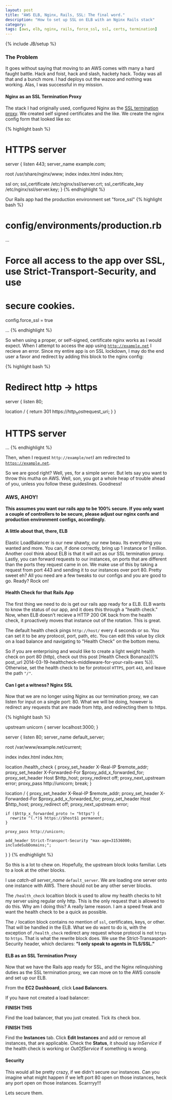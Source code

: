```yaml
---
layout: post
title: "AWS ELB, Nginx, Rails, SSL: The final word."
description: "How to set up SSL on ELB with an Nginx Rails stack"
category: 
tags: [aws, elb, nginx, rails, force_ssl, ssl, certs, termination]
---
```

{% include JB/setup %}

### The Problem ###

It goes without saying that moving to an AWS comes with many a hard faught
battle. Hack and foist, hack and slash, hackety hack. Today was all that and a
bunch more. I had deploys out the wazoo and nothing was working. Alas, I was
successful in my mission.

#### Nginx as an SSL Termination Proxy ####

The stack I had originally used, configured Nginx as the
[SSL termination proxy](http://en.wikipedia.org/wiki/SSL_termination_proxy). 
We created self signed certificates and the like.
We create the nginx config form that looked like so:

{% highlight bash %}

# HTTPS server

server {
  listen 443;
  server_name example.com;

  root /usr/share/nginx/www;
  index index.html index.htm;

  ssl on;
  ssl_certificate /etc/nginx/ssl/server.crt;
  ssl_certificate_key /etc/nginx/ssl/server.key; 
}
{% endhighlight %} 

Our Rails app had the production environment set "force_ssl" 
{% highlight bash %}
# config/environments/production.rb
... 

  # Force all access to the app over SSL, use Strict-Transport-Security, and use
  # secure cookies.
  config.force_ssl = true

  ...
{% endhighlight %} 

So when using a proper, or self-signed, certificate nginx works as I would
expect. When I attempt to access the app using <code>http://example.net</code>
I recieve an error. Since my entire app is on SSL lockdown, I may do the end
user a favor and redirect by adding this block to the nginx config:

{% highlight bash %}

# Redirect http -> https

server {
  listen 80;

  location / {
    return 301 https://$http_host$request_uri;
  }
}

# HTTPS server

...
{% endhighlight %} 

Then, when I request <code>http://example/net</code>I am redirected to <code>https://example.net</code>.

So we are good right?  Well, yes, for a simple server. But lets say you want to
throw this mutha on AWS. Well, son, you got a whole heap of trouble ahead of
you, unless you follow these guideslines. Goodness!

### AWS, AHOY! ###

__This assumes you want our rails app to be 100% secure. If you only want a
couple of controllers to be secure, please adjust our nginx confs and
production environment configs, accordingly.__

#### A little about that, there, ELB ####

Elastic LoadBalancer is our new shawty, our new beau. Its everything you
wanted and more. You can, if done correctly, bring up 1 instance or 1 million.
Another cool think about ELB is that it will act as our SSL termination proxy.
Lastly, you can forward requests to our instances, on ports that are different
than the ports they request came in on. We make use of this by taking a request
from port 443 and sending it to our instances over port 80.
Pretty sweet eh? 
All you need are a few tweaks to our configs and you are good to go.
Ready? Rock on!

#### Health Check for that Rails App ####

The first thing we need to do is get our rails app ready for a ELB. ELB wants
to know the status of our app, and it does this through a "health check."  Now,
when ELB doesn't recieve a HTTP 200 OK back from the health check, it
proactively moves that instance out of the rotation. This is great. 

The default health check pings <code>http://host/</code> every 4 seconds or so.
You can set it to be any protocol, port, path, etc. You can edit this value by
click on a load balance and navigating to "Health Check" on the bottom menu.

So if you are enterprising and would like to create a light weight health check
on port 80 (http), check out this post [Health Check Bonanza]({% post_url 2014-03-19-healthcheck-middleware-for-your-rails-aws %}). 
Otherwise, set the health check to be for protocol <code>HTTPS</code>, port
<code>443</code>, and leave the path <code>"/"</code>.
#### Can I get a witness? Nginx SSL ####

Now that we are no longer using Nginx as our termination proxy, we can listen
for input on a single port: 80. What we will be doing, however is redirect any
  requests that are made from http, and redirecting them to https.


{% highlight bash %}

upstream unicorn {
  server localhost:3000;
}

server {
  listen 80;
  server_name default_server;

  root        /var/www/example.net/current;

  index index.html index.htm;

  location /health_check {
    proxy_set_header X-Real-IP $remote_addr;
    proxy_set_header X-Forwarded-For $proxy_add_x_forwarded_for;
    proxy_set_header Host $http_host;
    proxy_redirect off;
    proxy_next_upstream error;
    proxy_pass http://unicorn;
    break;
  }

  location / {
    proxy_set_header X-Real-IP $remote_addr;
    proxy_set_header X-Forwarded-For $proxy_add_x_forwarded_for;
    proxy_set_header Host $http_host;
    proxy_redirect off;
    proxy_next_upstream error;

    if ($http_x_forwarded_proto != "https") {
      rewrite ^(.*)$ https://$host$1 permanent;
    }

    proxy_pass http://unicorn;

    add_header Strict-Transport-Security "max-age=31536000; includeSubDomains;";
  }
}
{% endhighlight %} 

So this is a lot to chew on. Hopefully, the upstream block looks familiar.
Lets to a look at the other blocks. 

I use *catch-all server_name* <code>default_server</code>. We are loading one server
onto one instance with AWS. There should not be any other server blocks.

The <code>/health_check</code> localtion block is used to allow my health checks
to hit my server using regular only http. This is the only request that is
allowed to do this. Why am I doing this? A really lame reason. I am a speed
freak and want the health check to be a quick as possible.

The <code>/</code> location block contains no mention of <code>ssl</code>,
certificates, keys, or other. That will be handled in the ELB. What we do want
to do is, with the exception of <code>/health_check</code> redirect any request
whose protocol is not <code>https</code> to <code>https</code>. That is what the
rewrite block does. We use the Strict-Transasport-Security header, which
declares: __"I only speak to agents in TLS/SSL."__


#### ELB as an SSL Termination Proxy ####

Now that we have the Rails app ready for SSL, and the Nginx relinquishing duties
as the SSL termination proxy, we can move on to the AWS console and set up our
ELB.

From the __EC2 Dashboard__, click __Load Balancers__. 

If you have not created a load balancer:  

__FINISH THIS__

Find the load balancer, that you just created. Tick its check box.

__FINISH THIS__


Find the __Instances__ tab. Click __Edit Instances__ and add or remove all instances, that are
applicable. Check the __Status__, it should say _InService_ if the health check
is working or _OutOfService_ if something is wrong.


#### Security ####

This would all be pretty crazy, if we didn't secure our instances. Can you
imagine what might happen if we left port 80 open on those instances, heck any
port open on those instances. Scarrryy!!!

Lets secure them.

